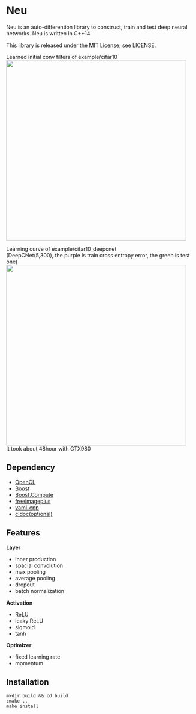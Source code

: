 Neu
===

Neu is an auto-differention library to construct, train and test deep neural networks.
Neu is written in C++14.

This library is released under the MIT License, see LICENSE.

Learned initial conv filters of example/cifar10  
<img src="https://raw.githubusercontent.com/okdshin/Neu/master/cifar10_quick_first_conv_filters_big.bmp" width="480">

Learning curve of example/cifar10_deepcnet  
(DeepCNet(5,300), the purple is train cross entropy error, the green is test one)  
<img src="https://raw.githubusercontent.com/okdshin/Neu/master/cifar10_deepcnet.png" width="480">  
It took about 48hour with GTX980

Dependency
---

- [OpenCL](https://www.khronos.org/opencl/)
- [Boost](http://www.boost.org/)
- [Boost.Compute](https://github.com/boostorg/compute)
- [freeimageplus](http://freeimage.sourceforge.net/)
- [yaml-cpp](https://github.com/jbeder/yaml-cpp)
- [cldoc(optional)](https://jessevdk.github.io/cldoc/)

Features
---

**Layer**
- inner production
- spacial convolution
- max pooling
- average pooling
- dropout
- batch normalization

**Activation**
- ReLU
- leaky ReLU
- sigmoid
- tanh

**Optimizer**
- fixed learning rate
- momentum

Installation
---

```
mkdir build && cd build
cmake ..
make install
```
